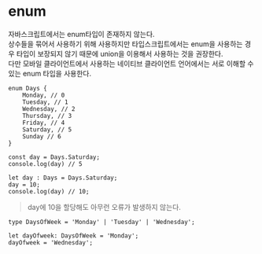 # enum

자바스크립트에서는 enum타입이 존재하지 않는다.<br>
상수들을 묶어서 사용하기 위해 사용하지만 타입스크립트에서는 enum을 사용하는 경우 타입이 보장되지 않기 때문에 union을 이용해서 사용하는 것을 권장한다.<br>
다만 모바일 클라이언트에서 사용하는 네이티브 클라이언트 언어에서는 서로 이해할 수 있는 enum 타입을 사용한다.

```
enum Days {
    Monday, // 0
    Tuesday, // 1
    Wednesday, // 2
    Thursday, // 3
    Friday, // 4
    Saturday, // 5
    Sunday // 6
}

const day = Days.Saturday;
console.log(day) // 5 
```

```
let day : Days = Days.Saturday;
day = 10;
console.log(day) // 10;
```
> day에 10을 할당해도 아무런 오류가 발생하지 않는다.

```
type DaysOfWeek = 'Monday' | 'Tuesday' | 'Wednesday';

let dayOfweek: DaysOfWeek = 'Monday';
dayOfweek = 'Wednesday';
```